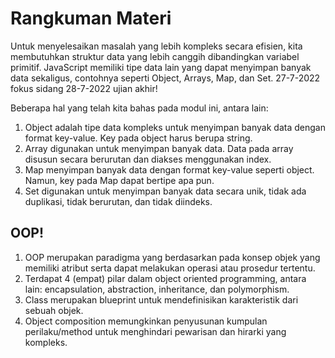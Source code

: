 # Rangkuman Materi
Untuk menyelesaikan masalah yang lebih kompleks secara efisien, kita membutuhkan struktur data yang lebih canggih dibandingkan variabel primitif. JavaScript memiliki tipe data lain yang dapat menyimpan banyak data sekaligus, contohnya seperti Object, Arrays, Map, dan Set.
27-7-2022 fokus sidang
28-7-2022 ujian akhir!

Beberapa hal yang telah kita bahas pada modul ini, antara lain:

1. Object adalah tipe data kompleks untuk menyimpan banyak data dengan format key-value. Key pada object harus berupa string.
2. Array digunakan untuk menyimpan banyak data. Data pada array disusun secara berurutan dan diakses menggunakan index.
3. Map menyimpan banyak data dengan format key-value seperti object. Namun, key pada Map dapat bertipe apa pun.
4. Set digunakan untuk menyimpan banyak data secara unik, tidak ada duplikasi, tidak berurutan, dan tidak diindeks.

## OOP!
1. OOP merupakan paradigma yang berdasarkan pada konsep objek yang memiliki atribut serta dapat melakukan operasi atau prosedur tertentu.
2. Terdapat 4 (empat) pilar dalam object oriented programming, antara lain: encapsulation, abstraction, inheritance, dan polymorphism.
3. Class merupakan blueprint untuk mendefinisikan karakteristik dari sebuah objek.
4. Object composition memungkinkan penyusunan kumpulan perilaku/method untuk menghindari pewarisan dan hirarki yang kompleks.
